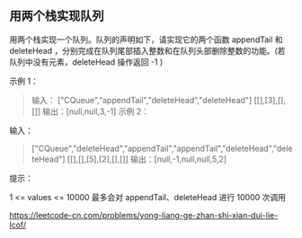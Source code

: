 ## 用两个栈实现队列

用两个栈实现一个队列。队列的声明如下，请实现它的两个函数 appendTail 和 deleteHead ，分别完成在队列尾部插入整数和在队列头部删除整数的功能。(若队列中没有元素，deleteHead 操作返回 -1 )

示例 1：

> 输入：
["CQueue","appendTail","deleteHead","deleteHead"]
[[],[3],[],[]]
输出：[null,null,3,-1]
示例 2：

输入：
> ["CQueue","deleteHead","appendTail","appendTail","deleteHead","deleteHead"]
[[],[],[5],[2],[],[]]
输出：[null,-1,null,null,5,2]

提示：

1 <= values <= 10000
最多会对 appendTail、deleteHead 进行 10000 次调用

https://leetcode-cn.com/problems/yong-liang-ge-zhan-shi-xian-dui-lie-lcof/
